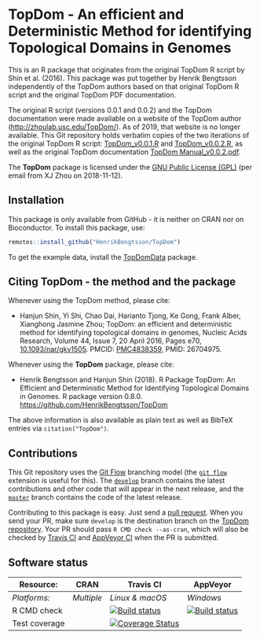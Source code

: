 # TopDom - An efficient and Deterministic Method for identifying Topological Domains in Genomes

This is an R package that originates from the original TopDom R script by Shin et al. (2016).  This package was put together by Henrik Bengtsson independently of the TopDom authors based on that original TopDom R script and the original TopDom PDF documentation.

The original R script (versions 0.0.1 and 0.0.2) and the TopDom documentation were made available on a website of the TopDom author (http://zhoulab.usc.edu/TopDom/).  As of 2019, that website is no longer available.  This Git repository holds verbatim copies of the two iterations of the original TopDom R script: [TopDom_v0.0.1.R](https://github.com/HenrikBengtsson/TopDom/tree/0.0.1/R/TopDom.R) and [TopDom_v0.0.2.R](https://github.com/HenrikBengtsson/TopDom/tree/0.0.2/R/TopDom.R), as well as the original TopDom documentation [TopDom Manual_v0.0.2.pdf](https://github.com/HenrikBengtsson/TopDom/blob/0.0.2/docs/TopDom%20Manual_v0.0.2.pdf).

The **TopDom** package is licensed under the [GNU Public License (GPL)](https://www.gnu.org/licenses/gpl.html) (per email from XJ Zhou on 2018-11-12).


## Installation

This package is only available from GitHub - it is neither on CRAN nor on Bioconductor. To install this package, use:
```r
remotes::install_github("HenrikBengtsson/TopDom")
```

To get the example data, install the [TopDomData] package.


## Citing TopDom - the method and the package

Whenever using the TopDom method, please cite:

* Hanjun Shin, Yi Shi, Chao Dai, Harianto Tjong, Ke Gong, Frank Alber, Xianghong Jasmine Zhou; TopDom: an efficient and deterministic method for identifying topological domains in genomes, Nucleic Acids Research, Volume 44, Issue 7, 20 April 2016, Pages e70, [10.1093/nar/gkv1505](https://doi.org/10.1093/nar/gkv1505). PMCID: [PMC4838359](https://www.ncbi.nlm.nih.gov/pmc/articles/PMC4838359/), PMID: 26704975.

Whenever using the **TopDom** package, please cite:

* Henrik Bengtsson and Hanjun Shin (2018). R Package TopDom: An Efficient and Deterministic Method for Identifying Topological Domains in Genomes. R package version 0.8.0. https://github.com/HenrikBengtsson/TopDom

The above information is also available as plain text as well as BibTeX entries via `citation("TopDom")`.


## Contributions

This Git repository uses the [Git Flow](http://nvie.com/posts/a-successful-git-branching-model/) branching model (the [`git flow`](https://github.com/petervanderdoes/gitflow-avh) extension is useful for this).  The [`develop`](https://github.com/HenrikBengtsson/TopDom/tree/develop) branch contains the latest contributions and other code that will appear in the next release, and the [`master`](https://github.com/HenrikBengtsson/TopDom) branch contains the code of the latest release.

Contributing to this package is easy.  Just send a [pull request](https://help.github.com/articles/using-pull-requests/).  When you send your PR, make sure `develop` is the destination branch on the [TopDom repository](https://github.com/HenrikBengtsson/TopDom).  Your PR should pass `R CMD check --as-cran`, which will also be checked by <a href="https://travis-ci.org/HenrikBengtsson/TopDom">Travis CI</a> and <a href="https://ci.appveyor.com/project/HenrikBengtsson/TopDom">AppVeyor CI</a> when the PR is submitted.


## Software status

| Resource:     | CRAN                | Travis CI       | AppVeyor         |
| ------------- | ------------------- | --------------- | ---------------- |
| _Platforms:_  | _Multiple_          | _Linux & macOS_ | _Windows_        |
| R CMD check   | | <a href="https://travis-ci.org/HenrikBengtsson/TopDom"><img src="https://travis-ci.org/HenrikBengtsson/TopDom.svg" alt="Build status"></a>   | <a href="https://ci.appveyor.com/project/HenrikBengtsson/TopDom"><img src="https://ci.appveyor.com/api/projects/status/github/HenrikBengtsson/TopDom?svg=true" alt="Build status"></a> |
| Test coverage | | <a href="https://codecov.io/gh/HenrikBengtsson/TopDom"><img src="https://codecov.io/gh/HenrikBengtsson/TopDom/branch/develop/graph/badge.svg" alt="Coverage Status"/></a> | |


[R]: https://www.r-project.org/
[TopDom]: https://github.com/HenrikBengtsson/TopDom/
[TopDomData]: https://github.com/HenrikBengtsson/TopDomData/
